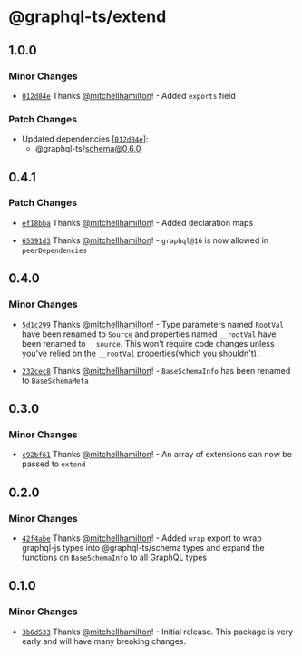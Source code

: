 # @graphql-ts/extend

## 1.0.0

### Minor Changes

- [`012d84e`](https://github.com/Thinkmill/graphql-ts/commit/012d84e04bfe37c18aa0afdc541843586cf768bf) Thanks [@mitchellhamilton](https://github.com/mitchellhamilton)! - Added `exports` field

### Patch Changes

- Updated dependencies [[`012d84e`](https://github.com/Thinkmill/graphql-ts/commit/012d84e04bfe37c18aa0afdc541843586cf768bf)]:
  - @graphql-ts/schema@0.6.0

## 0.4.1

### Patch Changes

- [`ef18bba`](https://github.com/Thinkmill/graphql-ts/commit/ef18bba55773e38309f538b987099650ad66533d) Thanks [@mitchellhamilton](https://github.com/mitchellhamilton)! - Added declaration maps

* [`65391d3`](https://github.com/Thinkmill/graphql-ts/commit/65391d30c7a56313325acb647110e8536008d82b) Thanks [@mitchellhamilton](https://github.com/mitchellhamilton)! - `graphql@16` is now allowed in `peerDependencies`

## 0.4.0

### Minor Changes

- [`5d1c299`](https://github.com/Thinkmill/graphql-ts/commit/5d1c299ae50a8bafea8e409f9c2c1e5abedaa29a) Thanks [@mitchellhamilton](https://github.com/mitchellhamilton)! - Type parameters named `RootVal` have been renamed to `Source` and properties named `__rootVal` have been renamed to `__source`. This won't require code changes unless you've relied on the `__rootVal` properties(which you shouldn't).

* [`232cec8`](https://github.com/Thinkmill/graphql-ts/commit/232cec81c04c3489c053e24cfe37ab7f3d8a4265) Thanks [@mitchellhamilton](https://github.com/mitchellhamilton)! - `BaseSchemaInfo` has been renamed to `BaseSchemaMeta`

## 0.3.0

### Minor Changes

- [`c92bf61`](https://github.com/Thinkmill/graphql-ts/commit/c92bf61044af69d72003a076b2a191ff685633fb) Thanks [@mitchellhamilton](https://github.com/mitchellhamilton)! - An array of extensions can now be passed to `extend`

## 0.2.0

### Minor Changes

- [`42f4abe`](https://github.com/Thinkmill/graphql-ts/commit/42f4abe6ad5e6b1bfec3eb7acfad0e54721c63cb) Thanks [@mitchellhamilton](https://github.com/mitchellhamilton)! - Added `wrap` export to wrap graphql-js types into @graphql-ts/schema types and expand the functions on `BaseSchemaInfo` to all GraphQL types

## 0.1.0

### Minor Changes

- [`3b6d533`](https://github.com/Thinkmill/graphql-ts/commit/3b6d533f9e76c54341610346e1e7bcab29f6826b) Thanks [@mitchellhamilton](https://github.com/mitchellhamilton)! - Initial release. This package is very early and will have many breaking changes.
